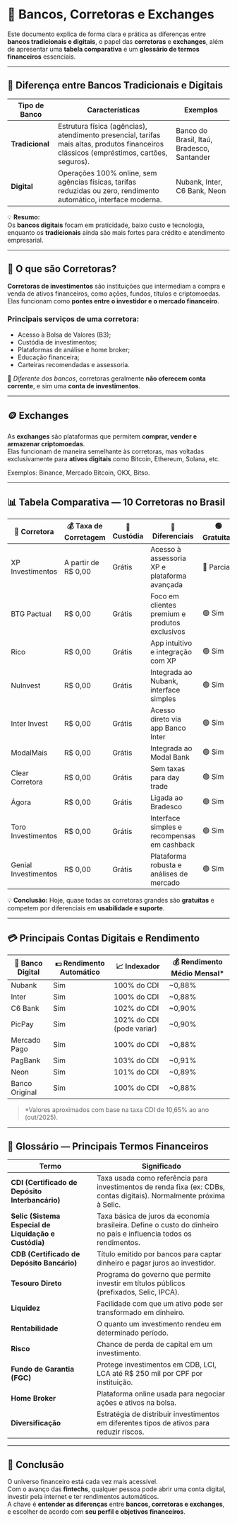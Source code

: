 # 💸 Bancos, Corretoras e Exchanges

Este documento explica de forma clara e prática as diferenças entre **bancos tradicionais e digitais**, o papel das **corretoras** e **exchanges**, além de apresentar uma **tabela comparativa** e um **glossário de termos financeiros** essenciais.

---

## 🏦 Diferença entre Bancos Tradicionais e Digitais

| Tipo de Banco | Características | Exemplos |
|---------------|----------------|-----------|
| **Tradicional** | Estrutura física (agências), atendimento presencial, tarifas mais altas, produtos financeiros clássicos (empréstimos, cartões, seguros). | Banco do Brasil, Itaú, Bradesco, Santander |
| **Digital** | Operações 100% online, sem agências físicas, tarifas reduzidas ou zero, rendimento automático, interface moderna. | Nubank, Inter, C6 Bank, Neon |

💡 **Resumo:**  
Os **bancos digitais** focam em praticidade, baixo custo e tecnologia, enquanto os **tradicionais** ainda são mais fortes para crédito e atendimento empresarial.

---

## 💼 O que são Corretoras?

**Corretoras de investimentos** são instituições que intermediam a compra e venda de ativos financeiros, como ações, fundos, títulos e criptomoedas.  
Elas funcionam como **pontes entre o investidor e o mercado financeiro**.

### Principais serviços de uma corretora:
- Acesso à Bolsa de Valores (B3);
- Custódia de investimentos;
- Plataformas de análise e home broker;
- Educação financeira;
- Carteiras recomendadas e assessoria.

💬 *Diferente dos bancos*, corretoras geralmente **não oferecem conta corrente**, e sim uma **conta de investimentos**.

---

## 🪙 Exchanges

As **exchanges** são plataformas que permitem **comprar, vender e armazenar criptomoedas**.  
Elas funcionam de maneira semelhante às corretoras, mas voltadas exclusivamente para **ativos digitais** como Bitcoin, Ethereum, Solana, etc.

Exemplos: Binance, Mercado Bitcoin, OKX, Bitso.

---

## 📊 Tabela Comparativa — 10 Corretoras no Brasil

| 🏢 Corretora | 💰 Taxa de Corretagem | 💸 Custódia | 📱 Diferenciais | 🟢 Gratuita? |
|---------------|----------------------|--------------|-----------------|---------------|
| XP Investimentos | A partir de R$ 0,00 | Grátis | Acesso à assessoria XP e plataforma avançada | 🔶 Parcial |
| BTG Pactual | R$ 0,00 | Grátis | Foco em clientes premium e produtos exclusivos | 🟢 Sim |
| Rico | R$ 0,00 | Grátis | App intuitivo e integração com XP | 🟢 Sim |
| NuInvest | R$ 0,00 | Grátis | Integrada ao Nubank, interface simples | 🟢 Sim |
| Inter Invest | R$ 0,00 | Grátis | Acesso direto via app Banco Inter | 🟢 Sim |
| ModalMais | R$ 0,00 | Grátis | Integrada ao Modal Bank | 🟢 Sim |
| Clear Corretora | R$ 0,00 | Grátis | Sem taxas para day trade | 🟢 Sim |
| Ágora | R$ 0,00 | Grátis | Ligada ao Bradesco | 🟢 Sim |
| Toro Investimentos | R$ 0,00 | Grátis | Interface simples e recompensas em cashback | 🟢 Sim |
| Genial Investimentos | R$ 0,00 | Grátis | Plataforma robusta e análises de mercado | 🟢 Sim |

💡 **Conclusão:** Hoje, quase todas as corretoras grandes são **gratuitas** e competem por diferenciais em **usabilidade e suporte**.

---

## 💳 Principais Contas Digitais e Rendimento

| 🏦 Banco Digital | 💵 Rendimento Automático | 📈 Indexador | 💰 Rendimento Médio Mensal* |
|------------------|--------------------------|---------------|------------------------------|
| Nubank | Sim | 100% do CDI | ~0,88% |
| Inter | Sim | 100% do CDI | ~0,88% |
| C6 Bank | Sim | 102% do CDI | ~0,90% |
| PicPay | Sim | 102% do CDI (pode variar) | ~0,90% |
| Mercado Pago | Sim | 100% do CDI | ~0,88% |
| PagBank | Sim | 103% do CDI | ~0,91% |
| Neon | Sim | 101% do CDI | ~0,89% |
| Banco Original | Sim | 100% do CDI | ~0,88% |

> *Valores aproximados com base na taxa CDI de 10,65% ao ano (out/2025).

---

## 📘 Glossário — Principais Termos Financeiros

| Termo | Significado |
|--------|--------------|
| **CDI (Certificado de Depósito Interbancário)** | Taxa usada como referência para investimentos de renda fixa (ex: CDBs, contas digitais). Normalmente próxima à Selic. |
| **Selic (Sistema Especial de Liquidação e Custódia)** | Taxa básica de juros da economia brasileira. Define o custo do dinheiro no país e influencia todos os rendimentos. |
| **CDB (Certificado de Depósito Bancário)** | Título emitido por bancos para captar dinheiro e pagar juros ao investidor. |
| **Tesouro Direto** | Programa do governo que permite investir em títulos públicos (prefixados, Selic, IPCA). |
| **Liquidez** | Facilidade com que um ativo pode ser transformado em dinheiro. |
| **Rentabilidade** | O quanto um investimento rendeu em determinado período. |
| **Risco** | Chance de perda de capital em um investimento. |
| **Fundo de Garantia (FGC)** | Protege investimentos em CDB, LCI, LCA até R$ 250 mil por CPF por instituição. |
| **Home Broker** | Plataforma online usada para negociar ações e ativos na bolsa. |
| **Diversificação** | Estratégia de distribuir investimentos em diferentes tipos de ativos para reduzir riscos. |

---

## 💬 Conclusão

O universo financeiro está cada vez mais acessível.  
Com o avanço das **fintechs**, qualquer pessoa pode abrir uma conta digital, investir pela internet e ter rendimentos automáticos.  
A chave é **entender as diferenças** entre **bancos, corretoras e exchanges**, e escolher de acordo com **seu perfil e objetivos financeiros**.
